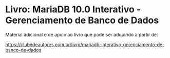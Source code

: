 # Livro: MariaDB 10.0 Interativo - Gerenciamento de Banco de Dados

Material adicional e de apoio ao livro que pode ser adquirido a partir de:

https://clubedeautores.com.br/livro/mariadb-interativo-gerenciamento-de-banco-de-dados
